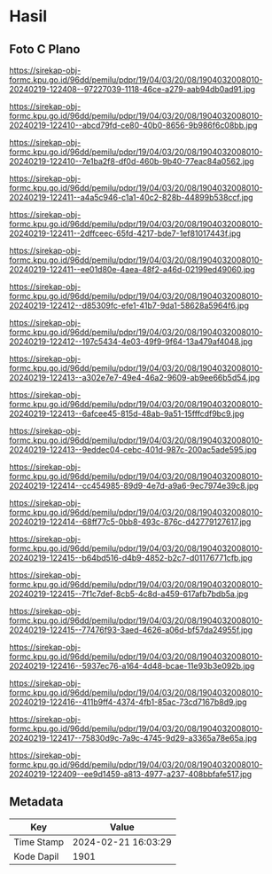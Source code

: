 # Hasil

## Foto C Plano

https://sirekap-obj-formc.kpu.go.id/96dd/pemilu/pdpr/19/04/03/20/08/1904032008010-20240219-122408--97227039-1118-46ce-a279-aab94db0ad91.jpg

https://sirekap-obj-formc.kpu.go.id/96dd/pemilu/pdpr/19/04/03/20/08/1904032008010-20240219-122410--abcd79fd-ce80-40b0-8656-9b986f6c08bb.jpg

https://sirekap-obj-formc.kpu.go.id/96dd/pemilu/pdpr/19/04/03/20/08/1904032008010-20240219-122410--7e1ba2f8-df0d-460b-9b40-77eac84a0562.jpg

https://sirekap-obj-formc.kpu.go.id/96dd/pemilu/pdpr/19/04/03/20/08/1904032008010-20240219-122411--a4a5c946-c1a1-40c2-828b-44899b538ccf.jpg

https://sirekap-obj-formc.kpu.go.id/96dd/pemilu/pdpr/19/04/03/20/08/1904032008010-20240219-122411--2dffceec-65fd-4217-bde7-1ef81017443f.jpg

https://sirekap-obj-formc.kpu.go.id/96dd/pemilu/pdpr/19/04/03/20/08/1904032008010-20240219-122411--ee01d80e-4aea-48f2-a46d-02199ed49060.jpg

https://sirekap-obj-formc.kpu.go.id/96dd/pemilu/pdpr/19/04/03/20/08/1904032008010-20240219-122412--d85309fc-efe1-41b7-9da1-58628a5964f6.jpg

https://sirekap-obj-formc.kpu.go.id/96dd/pemilu/pdpr/19/04/03/20/08/1904032008010-20240219-122412--197c5434-4e03-49f9-9f64-13a479af4048.jpg

https://sirekap-obj-formc.kpu.go.id/96dd/pemilu/pdpr/19/04/03/20/08/1904032008010-20240219-122413--a302e7e7-49e4-46a2-9609-ab9ee66b5d54.jpg

https://sirekap-obj-formc.kpu.go.id/96dd/pemilu/pdpr/19/04/03/20/08/1904032008010-20240219-122413--6afcee45-815d-48ab-9a51-15fffcdf9bc9.jpg

https://sirekap-obj-formc.kpu.go.id/96dd/pemilu/pdpr/19/04/03/20/08/1904032008010-20240219-122413--9eddec04-cebc-401d-987c-200ac5ade595.jpg

https://sirekap-obj-formc.kpu.go.id/96dd/pemilu/pdpr/19/04/03/20/08/1904032008010-20240219-122414--cc454985-89d9-4e7d-a9a6-9ec7974e39c8.jpg

https://sirekap-obj-formc.kpu.go.id/96dd/pemilu/pdpr/19/04/03/20/08/1904032008010-20240219-122414--68ff77c5-0bb8-493c-876c-d42779127617.jpg

https://sirekap-obj-formc.kpu.go.id/96dd/pemilu/pdpr/19/04/03/20/08/1904032008010-20240219-122415--b64bd516-d4b9-4852-b2c7-d01176771cfb.jpg

https://sirekap-obj-formc.kpu.go.id/96dd/pemilu/pdpr/19/04/03/20/08/1904032008010-20240219-122415--7f1c7def-8cb5-4c8d-a459-617afb7bdb5a.jpg

https://sirekap-obj-formc.kpu.go.id/96dd/pemilu/pdpr/19/04/03/20/08/1904032008010-20240219-122415--77476f93-3aed-4626-a06d-bf57da24955f.jpg

https://sirekap-obj-formc.kpu.go.id/96dd/pemilu/pdpr/19/04/03/20/08/1904032008010-20240219-122416--5937ec76-a164-4d48-bcae-11e93b3e092b.jpg

https://sirekap-obj-formc.kpu.go.id/96dd/pemilu/pdpr/19/04/03/20/08/1904032008010-20240219-122416--411b9ff4-4374-4fb1-85ac-73cd7167b8d9.jpg

https://sirekap-obj-formc.kpu.go.id/96dd/pemilu/pdpr/19/04/03/20/08/1904032008010-20240219-122417--75830d9c-7a9c-4745-9d29-a3365a78e65a.jpg

https://sirekap-obj-formc.kpu.go.id/96dd/pemilu/pdpr/19/04/03/20/08/1904032008010-20240219-122409--ee9d1459-a813-4977-a237-408bbfafe517.jpg


## Metadata

| Key        | Value               |
| ---------- | ------------------- |
| Time Stamp | 2024-02-21 16:03:29 |
| Kode Dapil | 1901                |



